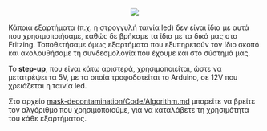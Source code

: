 <p align="center">
<img src="https://user-images.githubusercontent.com/28193137/168534680-29e398eb-3565-4d3a-889d-a4b16c9ceb39.png" />
</p>

Κάποια εξαρτήματα (π.χ. η στρογγυλή ταινία led) δεν είναι ίδια με αυτά που χρησιμοποιήσαμε, καθώς δε βρήκαμε τα ίδια με τα δικά μας στο Fritzing.
Τοποθετήσαμε όμως εξαρτήματα που εξυπηρετούν τον ίδιο σκοπό και ακολουθήσαμε τη συνδεσμολογία που έχουμε και στο σύστημά μας.

Το **step-up**, που είναι κάτω αριστερά, χρησιμοποιείται, ώστε να μετατρέψει τα 5V, με τα οποία τροφοδοτείται το Arduino, σε 12V που χρειάζεται η ταινία led.

Στο αρχείο [mask-decontamination/Code/Algorithm.md](https://github.com/mariamou7/mask-decontamination/blob/main/Code/Algorithm.md) μπορείτε να βρείτε τον αλγόριθμο που χρησιμοποιούμε, για να καταλάβετε τη χρησιμότητα του κάθε εξαρτήματος.
